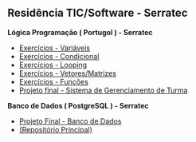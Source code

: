 

## Residência TIC/Software - Serratec

**Lógica Programação ( Portugol ) - Serratec**

 - [Exercícios - Variáveis](logica-programação-portugol/logica-programação-variaveis)
 - [Exercícios - Condicional](logica-programação-portugol/logica-programação-condicional)
 - [Exercícios - Looping](logica-programação-portugol/logica-programação-looping)
 - [Exercícios - Vetores/Matrizes](logica-programação-portugol/logica-programação-matriz)
 - [Exercícios - Funções](logica-programação-portugol/logica-programação-funções)
 - [Projeto final - Sistema de Gerenciamento de Turma](logica-programação-portugol/gerenciamento-de-turma.por)

**Banco de Dados ( PostgreSQL ) - Serratec**

 - [Projeto Final - Banco de Dados](banco-de-dados)
 - [(Repositório Principal)](https://github.com/KayqueLucas/Projeto_Banco_De_Dados)
